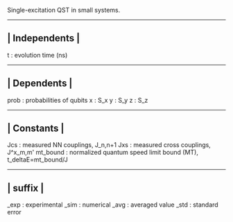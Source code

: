 Single-excitation QST in small systems.

----------------
| Independents |
----------------
t           : evolution time (ns)

--------------
| Dependents |
--------------                                
prob        : probabilities of qubits
x           : S_x
y           : S_y
z           : S_z

-------------
| Constants | 
-------------  
Jcs         : measured NN couplings, J_n,n+1
Jxs         : measured cross couplings, J^x_m,m'
mt_bound    : normalized quantum speed limit bound (MT), t_deltaE=mt_bound/J

---------- 
| suffix |
----------
_exp        : experimental
_sim        : numerical
_avg        : averaged value
_std        : standard error
